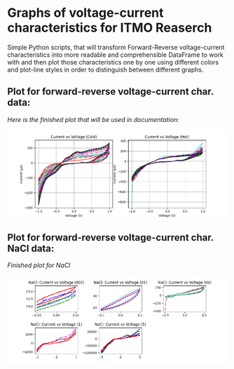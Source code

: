 # Graphs of voltage-current characteristics for ITMO Reaserch 

Simple Python scripts, that will transform Forward-Reverse voltage-current characteristics into more readable and comprehensible DataFrame to work with and
then plot those characteristics one by one using different colors and plot-line styles in order to distinguish between different graphs.

## Plot for forward-reverse voltage-current char. data:

*Here is the finished plot that will be used in documentation:*

![](https://github.com/plugg1N/bacteria-itmo-research/blob/main/plot.png)


## Plot for forward-reverse voltage-current char. NaCl data:

*Finished plot for NaCl*

![](https://github.com/plugg1N/bacteria-itmo-research/blob/main/plot_nacl.png)
